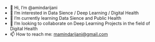 - 👋 Hi, I’m @amindarijani
- 👀 I’m interested in Data Sience / Deep Learning / Digital Health
- 🌱 I’m currently learning Data Sience and Public Health
- 💞️ I’m looking to collaborate on Deep Learning Projects in the field of Digital Health
- 📫 How to reach me: mamindarijani@gmail.com

<!---
amindarijani/amindarijani is a ✨ special ✨ repository because its `README.md` (this file) appears on your GitHub profile.
You can click the Preview link to take a look at your changes.
--->
